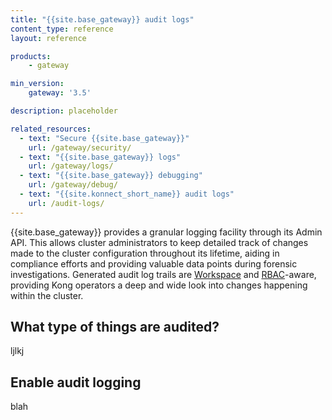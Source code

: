 ```yaml
---
title: "{{site.base_gateway}} audit logs"
content_type: reference
layout: reference

products:
    - gateway

min_version:
    gateway: '3.5'

description: placeholder

related_resources:
  - text: "Secure {{site.base_gateway}}"
    url: /gateway/security/
  - text: "{{site.base_gateway}} logs"
    url: /gateway/logs/
  - text: "{{site.base_gateway}} debugging"
    url: /gateway/debug/
  - text: "{{site.konnect_short_name}} audit logs"
    url: /audit-logs/
---
```


{{site.base_gateway}} provides a granular logging facility through its Admin API. This
allows cluster administrators to keep detailed track of changes made to the
cluster configuration throughout its lifetime, aiding in compliance efforts and
providing valuable data points during forensic investigations. Generated audit
log trails are [Workspace](/gateway/api/admin-ee/latest/#/Workspaces) and [RBAC](/gateway/api/admin-ee/latest/#/rbac)-aware,
providing Kong operators a deep and wide look into changes happening within
the cluster.

## What type of things are audited?
ljlkj

## Enable audit logging
blah




